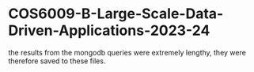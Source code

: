 # COS6009-B-Large-Scale-Data-Driven-Applications-2023-24

the results from the mongodb queries were extremely lengthy, they were therefore saved to these files.
